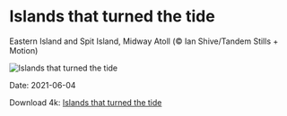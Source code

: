 # Islands that turned the tide

Eastern Island and Spit Island, Midway Atoll (© Ian Shive/Tandem Stills + Motion)

![Islands that turned the tide](https://bing.com/th?id=OHR.EasternIsland_EN-US7992088058_UHD.jpg&rf=LaDigue_UHD.jpg&pid=hp&w=1024&h=576)

Date: 2021-06-04

Download 4k: [Islands that turned the tide](https://bing.com/th?id=OHR.EasternIsland_EN-US7992088058_UHD.jpg&rf=LaDigue_UHD.jpg&pid=hp&w=3840&h=2160)

